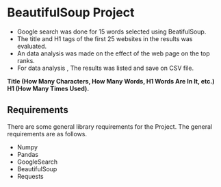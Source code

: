 # BeautifulSoup Project

* Google search was done for 15 words selected using BeatifulSoup.
* The title and H1 tags of the first 25 websites in the results was evaluated.
* An data analysis was made on the effect of the web page on the top ranks. 
* For data analysis , The results was listed and save on CSV file.

**Title (How Many Characters, How Many Words, H1 Words Are In It, etc.)**
**H1 (How Many Times Used).**

## Requirements

There are some general library requirements for the Project. The general requirements are as follows.

*	Numpy
*	Pandas
*	GoogleSearch
*	BeautifulSoup
*	Requests

